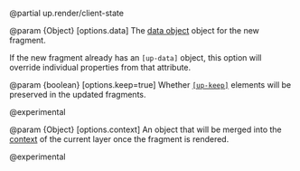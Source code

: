 @partial up.render/client-state

@param {Object} [options.data]
  The [data object](/data) object for the new fragment.

  If the new fragment already has an `[up-data]` object, this option will override
  individual properties from that attribute.

@param {boolean} [options.keep=true]
  Whether [`[up-keep]`](/up-keep) elements will be preserved in the updated fragments.

  @experimental

@param {Object} [options.context]
  An object that will be merged into the [context](/context) of the current layer once the fragment is rendered.

  @experimental
  
